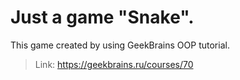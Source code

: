 # Just a game "Snake".

This game created by using GeekBrains OOP tutorial.
> Link: https://geekbrains.ru/courses/70
